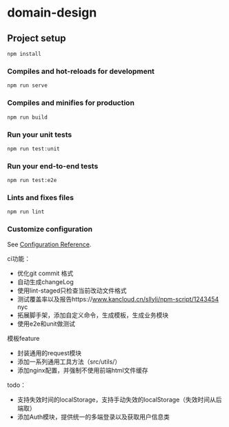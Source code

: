 # domain-design

## Project setup
```
npm install
```

### Compiles and hot-reloads for development
```
npm run serve
```

### Compiles and minifies for production
```
npm run build
```

### Run your unit tests
```
npm run test:unit
```

### Run your end-to-end tests
```
npm run test:e2e
```

### Lints and fixes files
```
npm run lint
```

### Customize configuration
See [Configuration Reference](https://cli.vuejs.org/config/).


ci功能：
- 优化git commit 格式
- 自动生成changeLog
- 使用lint-staged只检查当前改动文件格式
- 测试覆盖率以及报告https://www.kancloud.cn/sllyli/npm-script/1243454 nyc
- 拓展脚手架，添加自定义命令，生成模板，生成业务模块
- 使用e2e和unit做测试

模板feature
- 封装通用的request模块
- 添加一系列通用工具方法（src/utils/）
- 添加nginx配置，并强制不使用前端html文件缓存

todo：
- 支持失效时间的localStorage，支持手动失效的localStorage（失效时间从后端取）
- 添加Auth模块，提供统一的多端登录以及获取用户信息类


<!-- HUSKY_SKIP_HOOKS

开发流程说明：
- 代码提交 统一使用yarn commit提交代码

commit选项说明：
feat 新功能
fix Bug 修复
docs 文档更新
style 代码的格式，标点符号的更新
refactor 代码重构
perf 性能优化
test 测试更新
build 构建系统或者包依赖更新
ci CI 配置，脚本文件等更新
chore 非 src 或者 测试文件的更新
revert commit 回退 -->